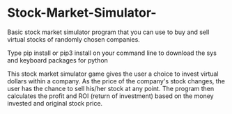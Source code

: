 # Stock-Market-Simulator-
Basic stock market simulator program that you can use to buy and sell virtual stocks of randomly chosen companies.

Type pip install <package> or pip3 install <package> on your command line to download the sys and keyboard packages for python

This stock market simulator game gives the user a choice to invest virtual dollars within a company. As the price of the company's stock changes, the user has the chance to sell his/her stock at any point. The program then calculates the profit and ROI (return of investment) based on the money invested and original stock price. 
